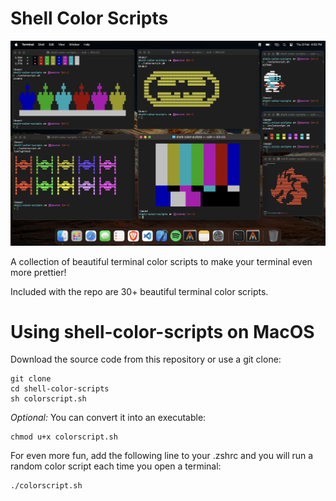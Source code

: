 # Shell Color Scripts

![Screenshot of shell-color-scripts](https://github.com/notmehul/Shell-Color-Scripts/blob/main/Screenshot%20Colorscript.png)

A collection of beautiful terminal color scripts to make your terminal even more prettier!

Included with the repo are 30+ beautiful terminal color scripts.


# Using shell-color-scripts on MacOS 

Download the source code from this repository or use a git clone:

	git clone 
	cd shell-color-scripts
	sh colorscript.sh

*Optional:* You can convert it into an executable:
    
    chmod u+x colorscript.sh
    

For even more fun, add the following line to your .zshrc and you will run a random color script each time you open a terminal:

	
	./colorscript.sh
